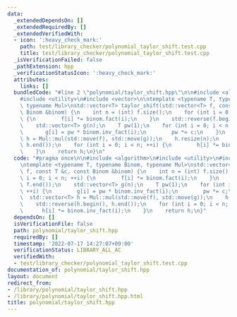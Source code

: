 ```yaml
---
data:
  _extendedDependsOn: []
  _extendedRequiredBy: []
  _extendedVerifiedWith:
  - icon: ':heavy_check_mark:'
    path: test/library_checker/polynomial_taylor_shift.test.cpp
    title: test/library_checker/polynomial_taylor_shift.test.cpp
  _isVerificationFailed: false
  _pathExtension: hpp
  _verificationStatusIcon: ':heavy_check_mark:'
  attributes:
    links: []
  bundledCode: "#line 2 \"polynomial/taylor_shift.hpp\"\n\n#include <algorithm>\n\
    #include <utility>\n#include <vector>\n\ntemplate <typename T, typename Binom,\
    \ typename Mul>\nstd::vector<T> taylor_shift(std::vector<T> f, const T &c, const\
    \ Binom &binom) {\n    int n = (int) f.size();\n    for (int i = 0; i < n; ++i)\
    \ {\n        f[i] *= binom.fact(i);\n    }\n    std::reverse(f.begin(), f.end());\n\
    \    std::vector<T> g(n);\n    T pw(1);\n    for (int i = 0; i < n; ++i) {\n \
    \       g[i] = pw * binom.inv_fact(i);\n        pw *= c;\n    }\n    std::vector<T>\
    \ h = Mul::mul(std::move(f), std::move(g));\n    h.resize(n);\n    std::reverse(h.begin(),\
    \ h.end());\n    for (int i = 0; i < n; ++i) {\n        h[i] *= binom.inv_fact(i);\n\
    \    }\n    return h;\n}\n"
  code: "#pragma once\n\n#include <algorithm>\n#include <utility>\n#include <vector>\n\
    \ntemplate <typename T, typename Binom, typename Mul>\nstd::vector<T> taylor_shift(std::vector<T>\
    \ f, const T &c, const Binom &binom) {\n    int n = (int) f.size();\n    for (int\
    \ i = 0; i < n; ++i) {\n        f[i] *= binom.fact(i);\n    }\n    std::reverse(f.begin(),\
    \ f.end());\n    std::vector<T> g(n);\n    T pw(1);\n    for (int i = 0; i < n;\
    \ ++i) {\n        g[i] = pw * binom.inv_fact(i);\n        pw *= c;\n    }\n  \
    \  std::vector<T> h = Mul::mul(std::move(f), std::move(g));\n    h.resize(n);\n\
    \    std::reverse(h.begin(), h.end());\n    for (int i = 0; i < n; ++i) {\n  \
    \      h[i] *= binom.inv_fact(i);\n    }\n    return h;\n}"
  dependsOn: []
  isVerificationFile: false
  path: polynomial/taylor_shift.hpp
  requiredBy: []
  timestamp: '2022-07-17 14:27:07+09:00'
  verificationStatus: LIBRARY_ALL_AC
  verifiedWith:
  - test/library_checker/polynomial_taylor_shift.test.cpp
documentation_of: polynomial/taylor_shift.hpp
layout: document
redirect_from:
- /library/polynomial/taylor_shift.hpp
- /library/polynomial/taylor_shift.hpp.html
title: polynomial/taylor_shift.hpp
---
```

